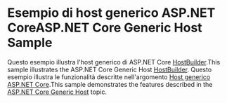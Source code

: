 # <a name="aspnet-core-generic-host-sample"></a><span data-ttu-id="79bd6-101">Esempio di host generico ASP.NET Core</span><span class="sxs-lookup"><span data-stu-id="79bd6-101">ASP.NET Core Generic Host Sample</span></span>

<span data-ttu-id="79bd6-102">Questo esempio illustra l'host generico di ASP.NET Core [HostBuilder](https://docs.microsoft.com/dotnet/api/microsoft.extensions.hosting.ihostedservice).</span><span class="sxs-lookup"><span data-stu-id="79bd6-102">This sample illustrates the ASP.NET Core Generic Host [HostBuilder](https://docs.microsoft.com/dotnet/api/microsoft.extensions.hosting.ihostedservice).</span></span> <span data-ttu-id="79bd6-103">Questo esempio illustra le funzionalità descritte nell'argomento [Host generico ASP.NET Core](https://docs.microsoft.com/aspnet/core/fundamentals/host/generic-host).</span><span class="sxs-lookup"><span data-stu-id="79bd6-103">This sample demonstrates the features described in the [ASP.NET Core Generic Host](https://docs.microsoft.com/aspnet/core/fundamentals/host/generic-host) topic.</span></span>

